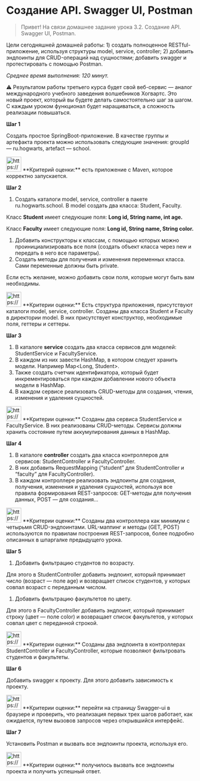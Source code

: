 # Создание API. Swagger UI, Postman

> Привет! На связи домашнее задание урока 3.2. Создание API. Swagger UI, Postman.

Цели сегодняшней домашней работы: 1) создать полноценное RESTful-приложение, используя структуры model, service, controller; 2) добавить эндпоинты для CRUD-операций над сущностями; добавить swagger и протестировать с помощью Postman.

*Среднее время выполнения: 120 минут.*
>

<aside>
⚠️ Результатом работы третьего курса будет свой веб-сервис — аналог международного учебного заведения волшебников Хогвартс. Это новый проект, который вы будете делать самостоятельно шаг за шагом. С каждым уроком функционал будет наращиваться, а сложность реализации повышаться.

</aside>

**Шаг 1**

Создать простое SpringBoot-приложение. В качестве группы и артефакта проекта можно использовать следующие значения: groupId — ru.hogwarts, artefact — school.

<aside>
<img src="https://s3-us-west-2.amazonaws.com/secure.notion-static.com/b14dfe45-44d5-4eb8-adc8-029a9fae0e64/Рисунок41.png" alt="https://s3-us-west-2.amazonaws.com/secure.notion-static.com/b14dfe45-44d5-4eb8-adc8-029a9fae0e64/Рисунок41.png" width="40px" /> **Критерий оценки:** есть приложение с Maven, которое корректно запускается.

</aside>

**Шаг 2**

1. Создать каталоги model, service, controller в пакете ru.hogwarts.school. В model создать два класса: Student, Faculty.

Класс **Student** имеет следующие поля: **Long id, String name, int age.**

Класс **Faculty** имеет следующие поля: **Long id, String name, String color.**

1. Добавить конструкторы к классам, с помощью которых можно проинициализировать все поля (создать объект класса через new и передать в него все параметры).
2. Создать методы для получения и изменения переменных класса. Сами переменные должны быть private.

Если есть желание, можно добавить свои поля, которые могут быть вам необходимы.

<aside>
<img src="https://s3-us-west-2.amazonaws.com/secure.notion-static.com/3374bb2b-3d5b-4f99-82b3-520ffe6e01d3/Рисунок41.png" alt="https://s3-us-west-2.amazonaws.com/secure.notion-static.com/3374bb2b-3d5b-4f99-82b3-520ffe6e01d3/Рисунок41.png" width="40px" /> **Критерии оценки:** Есть структура приложения, присутствуют каталоги model, service, controller. Созданы два класса Student и Faculty в директории model. В них присутствует конструктор, необходимые поля, геттеры и сеттеры.

</aside>

**Шаг 3**

1. В каталоге **service** cоздать два класса сервисов для моделей: StudentService и FacultyService.
2. В каждом из них завести HashMap, в котором следует хранить модели. Например Map<Long, Student>.
3. Также создать счетчик идентификатора, который будет инкрементироваться при каждом добавлении нового объекта модели в HashMap.
4. В каждом сервисе реализовать CRUD-методы для создания, чтения, изменения и удаления сущностей.

<aside>
<img src="https://s3-us-west-2.amazonaws.com/secure.notion-static.com/e7f7cd11-a234-4053-aef3-5b358008510e/Рисунок41.png" alt="https://s3-us-west-2.amazonaws.com/secure.notion-static.com/e7f7cd11-a234-4053-aef3-5b358008510e/Рисунок41.png" width="40px" /> **Критерии оценки:** Созданы два сервиса StudentService и FacultyService. В них реализованы CRUD-методы. Сервисы должны хранить состояние путем аккумулирования данных в HashMap.

</aside>

**Шаг 4**

1. В каталоге **controller** cоздать два класса контроллеров для сервисов: StudentController и FacultyController.
2. В них добавить RequestMapping (“student” для StudentController и “faculty” для FacultyController).
3. В каждом контроллере реализовать эндпоинты для создания, получения, изменения и удаления сущностей, используя все правила формирования REST-запросов: GET-методы для получения данных, POST — для создания…

<aside>
<img src="https://s3-us-west-2.amazonaws.com/secure.notion-static.com/0fdd9164-6ba9-45f7-b2c8-fa72d6d170f2/Рисунок41.png" alt="https://s3-us-west-2.amazonaws.com/secure.notion-static.com/0fdd9164-6ba9-45f7-b2c8-fa72d6d170f2/Рисунок41.png" width="40px" /> **Критерии оценки:** Созданы два контроллера как минимум с четырьмя CRUD-эндпоинтами. URL-маппинг и методы (GET, POST) используются по правилам построения REST-запросов, более подробно описанных в шпаргалке предыдущего урока.

</aside>

**Шаг 5**

1. Добавить фильтрацию студентов по возрасту.

Для этого в StudentController добавить эндпоинт, который принимает число (возраст — поле age) и возвращает список студентов, у которых совпал возраст с переданным числом.

1. Добавить фильтрацию факультетов по цвету.

Для этого в FacultyController добавить эндпоинт, который принимает строку (цвет — поле color) и возвращает список факультетов, у которых совпал цвет с переданной строкой.

<aside>
<img src="https://s3-us-west-2.amazonaws.com/secure.notion-static.com/0146b2b5-af56-4770-8520-e20d41522ddc/Рисунок41.png" alt="https://s3-us-west-2.amazonaws.com/secure.notion-static.com/0146b2b5-af56-4770-8520-e20d41522ddc/Рисунок41.png" width="40px" /> **Критерии оценки:** Созданы два эндпоинта в контроллерах StudentController и FacultyController, которые позволяют фильтровать студентов и факультеты.

</aside>

**Шаг 6**

Добавить swagger к проекту. Для этого добавить зависимость к проекту.

<aside>
<img src="https://s3-us-west-2.amazonaws.com/secure.notion-static.com/055dc70e-6a39-4ac4-8d0c-f7b2ec5ad908/Рисунок41.png" alt="https://s3-us-west-2.amazonaws.com/secure.notion-static.com/055dc70e-6a39-4ac4-8d0c-f7b2ec5ad908/Рисунок41.png" width="40px" /> **Критерии оценки:** перейти на страницу Swagger-ui в браузере и проверить, что реализация первых трех шагов работает, как ожидается, путем вызовов запросов через открывшийся интерфейс.

</aside>

**Шаг 7**

Установить Postman и вызвать все эндпоинты проекта, используя его.

<aside>
<img src="https://s3-us-west-2.amazonaws.com/secure.notion-static.com/7045fef9-4c1e-4975-836e-0cb596102de9/Рисунок41.png" alt="https://s3-us-west-2.amazonaws.com/secure.notion-static.com/7045fef9-4c1e-4975-836e-0cb596102de9/Рисунок41.png" width="40px" /> **Критерии оценки:** получилось вызвать все эндпоинты проекта и получить успешный ответ.

</aside>